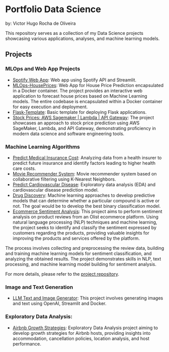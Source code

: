 # Portfolio Data Science
by: Victor Hugo Rocha de Oliveira

This repository serves as a collection of my Data Science projects showcasing various applications, analyses, and machine learning models.

## Projects

### MLOps and Web App Projects
* [Spotify Web App](https://github.com/victor-hro/spotify-web-api): Web app using Spotify API and Streamlit.
* [MLOps-HousePrices](https://github.com/victor-hro/mlops-house-prices): Web App for House Price Prediction encapsulated in a Docker container. The project provides an interactive web application to forecast house prices based on Machine Learning models. The entire codebase is encapsulated within a Docker container for easy execution and deployment.
*  [Flask-Template](https://github.com/victor-hro/mlops-deploy-flask): Basic template for deploying Flask applications.
*  [Stock Prices: AWS Sagemaker | Lambda | API Gateway](https://github.com/victor-hro/stockprices-sagemaker-lambda): The project showcases an approach to stock price prediction using AWS SageMaker, Lambda, and API Gateway, demonstrating proficiency in modern data science and software engineering tools.

### Machine Learning Algorithms
* [Predict Medical Insurance Cost](https://github.com/victor-hro/medical-insurance-prediction): Analyzing data from a health insurer to predict future insurance and identify factors leading to higher health care costs.
* [Movie Recommender System](https://github.com/victor-hro/movie-recommender): Movie recommender system based on collaborative filtering using K-Nearest Neighbors.
* [Predict Cardiovascular Disease](https://github.com/victor-hro/cardiovascular-disease-prediction): Exploratory data analysis (EDA) and cardiovascular disease prediction model.
* [Drug Discovery](https://github.com/victor-hro/drug-discovery): Machine learning approaches to develop predictive models that can determine whether a particular compound is active or not. The goal would be to develop the best binary classification model.
* [Ecommerce Sentiment Analysis](https://github.com/victor-hro/ecommerce-sentiment-analysis): This project aims to perform sentiment analysis on product reviews from an Olist ecommerce platform. Using natural language processing (NLP) techniques and machine learning, the project seeks to identify and classify the sentiment expressed by customers regarding the products, providing valuable insights for improving the products and services offered by the platform.

The process involves collecting and preprocessing the review data, building and training machine learning models for sentiment classification, and analyzing the obtained results. The project demonstrates skills in NLP, text processing, and machine learning model building for sentiment analysis.

For more details, please refer to the [project repository](https://github.com/victor-hro/ecommerce-sentiment-analysis).

### Image and Text Generation
* [LLM Text and Image Generator](https://github.com/victor-hro/llm-text-image-generator): This project involves generating images and text using OpenAI, Streamlit and Docker.

### Exploratory Data Analysis:
* [Airbnb Growth Strategies](https://github.com/victor-hro/airbnb-growth-strategies): Exploratory Data Analysis project aiming to develop growth strategies for Airbnb hosts, providing insights into accommodation, cancellation policies, location analysis, and host performance.

